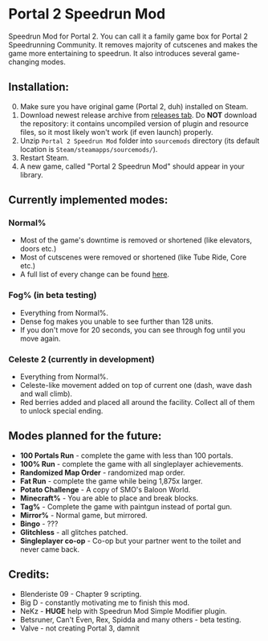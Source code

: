 # Portal 2 Speedrun Mod
Speedrun Mod for Portal 2. You can call it a family game box for Portal 2 Speedrunning Community. It removes majority of cutscenes and makes the game more entertaining to speedrun. It also introduces several game-changing modes.


## Installation:
0. Make sure you have original game (Portal 2, duh) installed on Steam.
1. Download newest release archive from [releases tab](https://github.com/Krzyhau/Portal2SpeedrunMod/releases). Do **NOT** download the repository: it contains uncompiled version of plugin and resource files, so it most likely won't work (if even launch) properly.
2. Unzip `Portal 2 Speedrun Mod` folder into `sourcemods` directory (its default location is `Steam/steamapps/sourcemods/`).
3. Restart Steam.
4. A new game, called "Portal 2 Speedrun Mod" should appear in your library.

## Currently implemented modes:
### Normal%
- Most of the game's downtime is removed or shortened (like elevators, doors etc.)
- Most of cutscenes were removed or shortened (like Tube Ride, Core etc.)
- A full list of every change can be found [here](https://github.com/Krzyhau/Portal2SpeedrunMod/tree/master/doc/normalpercentlist.md).

### Fog% (in beta testing)
- Everything from Normal%.
- Dense fog makes you unable to see further than 128 units.
- If you don't move for 20 seconds, you can see through fog until you move again.

### Celeste 2 (currently in development)
- Everything from Normal%.
- Celeste-like movement added on top of current one (dash, wave dash and wall climb).
- Red berries added and placed all around the facility. Collect all of them to unlock special ending.

## Modes planned for the future:
- **100 Portals Run** - complete the game with less than 100 portals.
- **100% Run** - complete the game with all singleplayer achievements.
- **Randomized Map Order** - randomized map order.
- **Fat Run** - complete the game while being 1,875x larger.
- **Potato Challenge** - A copy of SMO's Baloon World.
- **Minecraft%** - You are able to place and break blocks.
- **Tag%** - Complete the game with paintgun instead of portal gun.
- **Mirror%** - Normal game, but mirrored.
- **Bingo** - ???
- **Glitchless** - all glitches patched.
- **Singleplayer co-op** - Co-op but your partner went to the toilet and never came back.

## Credits:
- Blenderiste 09 - Chapter 9 scripting.
- Big D - constantly motivating me to finish this mod.
- NeKz - **HUGE** help with Speedrun Mod Simple Modifier plugin.
- Betsruner, Can't Even, Rex, Spidda and many others - beta testing.
- Valve - not creating Portal 3, damnit
